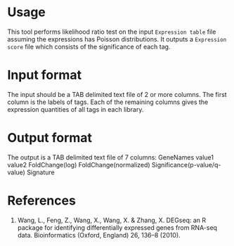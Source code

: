 # Usage
This tool performs likelihood ratio test on the input `Expression table` file assuming the expressions has Poisson distributions. It outputs a `Expression score` file which consists of the significance of each tag.

# Input format
The input should be a TAB delimited text file of 2 or more columns. The first column is the labels of tags. Each of the remaining columns gives the expression quantities of all tags in each library.

# Output format
The output is a TAB delimited text file of 7 columns:
GeneNames   value1  value2  FoldChange(log)    FoldChange(normalized)   Significance(p-value/q-value) Signature

# References
1. Wang, L., Feng, Z., Wang, X., Wang, X. & Zhang, X. DEGseq: an R package for identifying differentially expressed genes from RNA-seq data. Bioinformatics (Oxford, England) 26, 136–8 (2010).